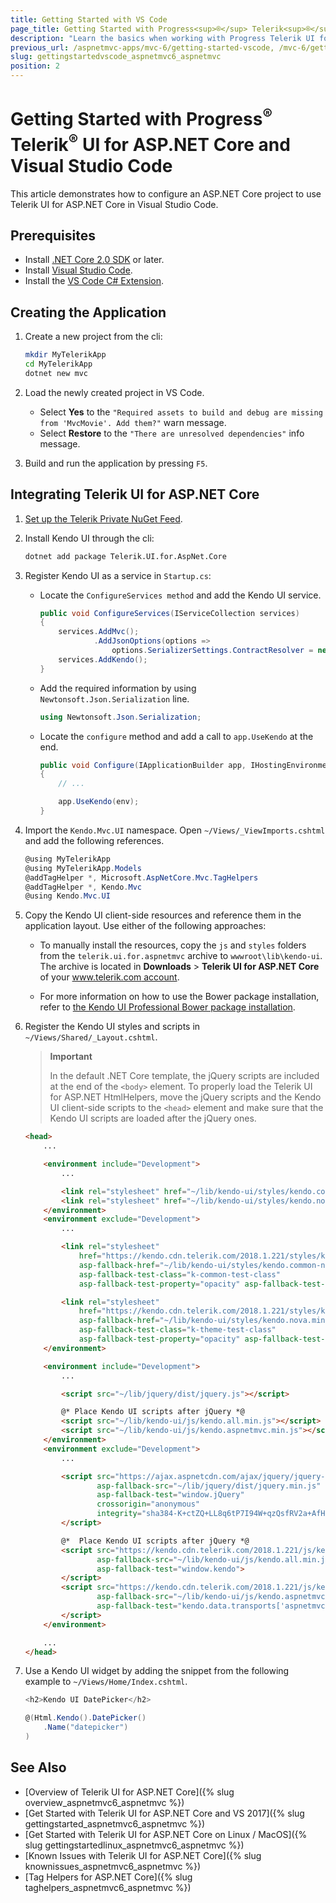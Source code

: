 ```yaml
---
title: Getting Started with VS Code
page_title: Getting Started with Progress<sup>®</sup> Telerik<sup>®</sup> UI for ASP.NET Core and Visual Studio Code | Telerik UI for ASP.NET Core
description: "Learn the basics when working with Progress Telerik UI for ASP.NET Core (aka MVC 6 or ASP.NET Core MVC) and VS Code."
previous_url: /aspnetmvc-apps/mvc-6/getting-started-vscode, /mvc-6/getting-started-vscode
slug: gettingstartedvscode_aspnetmvc6_aspnetmvc
position: 2
---
```


# Getting Started with Progress<sup>®</sup> Telerik<sup>®</sup> UI for ASP.NET Core and Visual Studio Code

This article demonstrates how to configure an ASP.NET Core project to use Telerik UI for ASP.NET Core in Visual Studio Code.

## Prerequisites

* Install [.NET Core 2.0 SDK](https://www.microsoft.com/net/learn/get-started/windows) or later.
* Install [Visual Studio Code](https://code.visualstudio.com/).
* Install the [VS Code C# Extension](https://marketplace.visualstudio.com/items?itemName=ms-vscode.csharp).

## Creating the Application

1. Create a new project from the cli:

    ```sh
    mkdir MyTelerikApp
    cd MyTelerikApp
    dotnet new mvc
    ```

1. Load the newly created project in VS Code.
    - Select **Yes** to the `"Required assets to build and debug are missing from 'MvcMovie'. Add them?"` warn message.
    - Select **Restore** to the `"There are unresolved dependencies"` info message.

1. Build and run the application by pressing `F5`.

## Integrating Telerik UI for ASP.NET Core

1. [Set up the Telerik Private NuGet Feed](https://docs.telerik.com/aspnet-mvc/getting-started/nuget-install#set-up-nuget-package-source).

2. Install Kendo UI through the cli:

    ```sh
    dotnet add package Telerik.UI.for.AspNet.Core
    ```

3. Register Kendo UI as a service in `Startup.cs`:

    * Locate the `ConfigureServices method` and add the Kendo UI service.

        ```cs
        public void ConfigureServices(IServiceCollection services)
        {
            services.AddMvc();
                    .AddJsonOptions(options =>
                        options.SerializerSettings.ContractResolver = new DefaultContractResolver());
            services.AddKendo();
        }
        ```

    * Add the required information by using `Newtonsoft.Json.Serialization` line.

        ```cs
        using Newtonsoft.Json.Serialization;
        ```

    * Locate the `configure` method and add a call to `app.UseKendo` at the end.

        ```cs
        public void Configure(IApplicationBuilder app, IHostingEnvironment env)
        {
            // ...

            app.UseKendo(env);
        }
        ```

4. Import the `Kendo.Mvc.UI` namespace. Open `~/Views/_ViewImports.cshtml` and add the following references.

    ```cs
    @using MyTelerikApp
    @using MyTelerikApp.Models
    @addTagHelper *, Microsoft.AspNetCore.Mvc.TagHelpers
    @addTagHelper *, Kendo.Mvc
    @using Kendo.Mvc.UI
    ```

5. Copy the Kendo UI client-side resources and reference them in the application layout. Use either of the following approaches:

    - To manually install the resources, copy the `js` and `styles` folders from the `telerik.ui.for.aspnetmvc` archive to `wwwroot\lib\kendo-ui`. The archive is located in **Downloads** > **Telerik UI for ASP.NET Core** of your [www.telerik.com account](https://www.telerik.com/account/).

    - For more information on how to use the Bower package installation, refer to [the Kendo UI Professional Bower package installation](https://docs.telerik.com/kendo-ui/intro/installation/bower-install).

6. Register the Kendo UI styles and scripts in `~/Views/Shared/_Layout.cshtml`.

    > **Important**
    >
    > In the default .NET Core template, the jQuery scripts are included at the end of the `<body>` element. To properly load the Telerik UI for ASP.NET HtmlHelpers, move the jQuery scripts and the Kendo UI client-side scripts to the `<head>` element and make sure that the Kendo UI scripts are loaded after the jQuery ones.

    ```html
    <head>
        ...

        <environment include="Development">
            ...

            <link rel="stylesheet" href="~/lib/kendo-ui/styles/kendo.common-nova.min.css" />
            <link rel="stylesheet" href="~/lib/kendo-ui/styles/kendo.nova.min.css" />
        </environment>
        <environment exclude="Development">
            ...

            <link rel="stylesheet"
                href="https://kendo.cdn.telerik.com/2018.1.221/styles/kendo.common-nova.min.css"
                asp-fallback-href="~/lib/kendo-ui/styles/kendo.common-nova.min.css"
                asp-fallback-test-class="k-common-test-class"
                asp-fallback-test-property="opacity" asp-fallback-test-value="0" />

            <link rel="stylesheet"
                href="https://kendo.cdn.telerik.com/2018.1.221/styles/kendo.nova.min.css"
                asp-fallback-href="~/lib/kendo-ui/styles/kendo.nova.min.css"
                asp-fallback-test-class="k-theme-test-class"
                asp-fallback-test-property="opacity" asp-fallback-test-value="0" />
        </environment>

        <environment include="Development">
            ...

            <script src="~/lib/jquery/dist/jquery.js"></script>

            @* Place Kendo UI scripts after jQuery *@
            <script src="~/lib/kendo-ui/js/kendo.all.min.js"></script>
            <script src="~/lib/kendo-ui/js/kendo.aspnetmvc.min.js"></script>
        </environment>
        <environment exclude="Development">
            ...

            <script src="https://ajax.aspnetcdn.com/ajax/jquery/jquery-2.2.0.min.js"
                    asp-fallback-src="~/lib/jquery/dist/jquery.min.js"
                    asp-fallback-test="window.jQuery"
                    crossorigin="anonymous"
                    integrity="sha384-K+ctZQ+LL8q6tP7I94W+qzQsfRV2a+AfHIi9k8z8l9ggpc8X+Ytst4yBo/hH+8Fk">
            </script>

            @*  Place Kendo UI scripts after jQuery *@
            <script src="https://kendo.cdn.telerik.com/2018.1.221/js/kendo.all.min.js"
                    asp-fallback-src="~/lib/kendo-ui/js/kendo.all.min.js"
                    asp-fallback-test="window.kendo">
            </script>
            <script src="https://kendo.cdn.telerik.com/2018.1.221/js/kendo.aspnetmvc.min.js"
                    asp-fallback-src="~/lib/kendo-ui/js/kendo.aspnetmvc.min.js"
                    asp-fallback-test="kendo.data.transports['aspnetmvc-ajax']">
            </script>
        </environment>

        ...
    </head>
    ```

7. Use a Kendo UI widget by adding the snippet from the following example to `~/Views/Home/Index.cshtml`.

    ```cs
    <h2>Kendo UI DatePicker</h2>

    @(Html.Kendo().DatePicker()
        .Name("datepicker")
    )
    ```

## See Also

* [Overview of Telerik UI for ASP.NET Core]({% slug overview_aspnetmvc6_aspnetmvc %})
* [Get Started with Telerik UI for ASP.NET Core and VS 2017]({% slug gettingstarted_aspnetmvc6_aspnetmvc %})
* [Get Started with Telerik UI for ASP.NET Core on Linux / MacOS]({% slug gettingstartedlinux_aspnetmvc6_aspnetmvc %})
* [Known Issues with Telerik UI for ASP.NET Core]({% slug knownissues_aspnetmvc6_aspnetmvc %})
* [Tag Helpers for ASP.NET Core]({% slug taghelpers_aspnetmvc6_aspnetmvc %})
